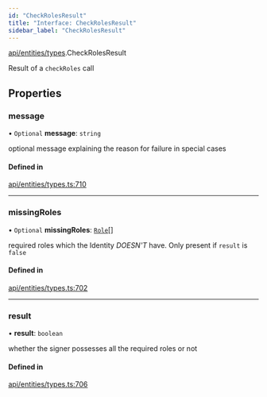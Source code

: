 ```yaml
---
id: "CheckRolesResult"
title: "Interface: CheckRolesResult"
sidebar_label: "CheckRolesResult"
---
```


[api/entities/types](../../../../../modules/API/Entities/Types/Types.md).CheckRolesResult

Result of a `checkRoles` call

## Properties

### message

• `Optional` **message**: `string`

optional message explaining the reason for failure in special cases

#### Defined in

[api/entities/types.ts:710](https://github.com/PolymeshAssociation/polymesh-sdk/blob/f8a937f04/src/api/entities/types.ts#L710)

___

### missingRoles

• `Optional` **missingRoles**: [`Role`](../../../../../modules/API/Procedures/Types/Types.md#role)[]

required roles which the Identity *DOESN'T* have. Only present if `result` is `false`

#### Defined in

[api/entities/types.ts:702](https://github.com/PolymeshAssociation/polymesh-sdk/blob/f8a937f04/src/api/entities/types.ts#L702)

___

### result

• **result**: `boolean`

whether the signer possesses all the required roles or not

#### Defined in

[api/entities/types.ts:706](https://github.com/PolymeshAssociation/polymesh-sdk/blob/f8a937f04/src/api/entities/types.ts#L706)
